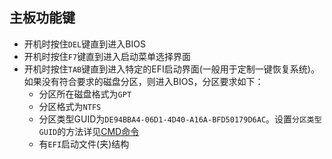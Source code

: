 ## 主板功能键
* 开机时按住`DEL`键直到进入BIOS
* 开机时按住`F7`键直到进入启动菜单选择界面
* 开机时按住`TAB`键直到进入特定的EFI启动界面(一般用于定制一键恢复系统)。如果没有符合要求的磁盘分区，则进入BIOS，分区要求如下：
    * 分区所在磁盘格式为`GPT`
    * 分区格式为`NTFS`
    * 分区类型GUID为`DE94BBA4-06D1-4D40-A16A-BFD50179D6AC`。设置`分区类型GUID`的方法详见[CMD命令](../../../windows_command)
    * 有`EFI`启动文件(夹)结构

